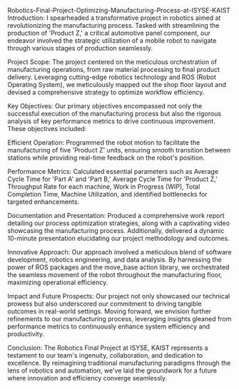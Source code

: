 Robotics-Final-Project-Optimizing-Manufacturing-Process-at-ISYSE-KAIST
Introduction:
I spearheaded a transformative project in robotics aimed at revolutionizing the manufacturing process. Tasked with streamlining the production of 'Product Z,' a critical automotive panel component, our endeavor involved the strategic utilization of a mobile robot to navigate through various stages of production seamlessly.

Project Scope:
The project centered on the meticulous orchestration of manufacturing operations, from raw material processing to final product delivery. Leveraging cutting-edge robotics technology and ROS (Robot Operating System), we meticulously mapped out the shop floor layout and devised a comprehensive strategy to optimize workflow efficiency.

Key Objectives:
Our primary objectives encompassed not only the successful execution of the manufacturing process but also the rigorous analysis of key performance metrics to drive continuous improvement. These objectives included:

Efficient Operation: Programmed the robot motion to facilitate the manufacturing of five 'Product Z' units, ensuring smooth transition between stations while providing real-time feedback on the robot's position.

Performance Metrics: Calculated essential parameters such as Average Cycle Time for 'Part A' and 'Part B,' Average Cycle Time for 'Product Z,' Throughput Rate for each machine, Work in Progress (WIP), Total Completion Time, Machine Utilization, and identified bottlenecks for targeted enhancements.

Documentation and Presentation: Produced a comprehensive work report detailing our process optimization strategies, along with a captivating video showcasing the manufacturing process. Additionally, delivered a dynamic 10-minute presentation elucidating our project methodology and outcomes.

Innovative Approach:
Our approach involved a meticulous blend of software development, robotics engineering, and data analysis. By harnessing the power of ROS packages and the move_base action library, we orchestrated the seamless movement of the robot throughout the manufacturing floor, maximizing operational efficiency.

Impact and Future Prospects:
Our project not only showcased our technical prowess but also underscored our commitment to driving tangible outcomes in real-world settings. Moving forward, we envision further refinements to our manufacturing process, leveraging insights gleaned from performance metrics to continuously enhance system efficiency and productivity.

Conclusion:
The Robotics Final Project at ISYSE, KAIST represents a testament to our team's ingenuity, collaboration, and dedication to excellence. By reimagining traditional manufacturing paradigms through the lens of robotics and automation, we've laid the groundwork for a future where innovation and efficiency converge seamlessly.
